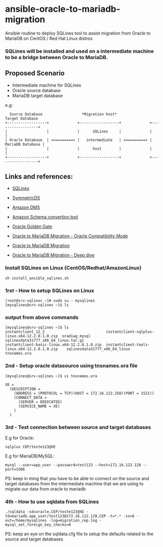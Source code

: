 # ansible-oracle-to-mariadb-migration
Ansible routine to deploy SQLines tool to assist migration from Oracle to MariaDB on CentOS / Red Hat Linux distros

### SQLines will be installed and used on a intermediate machine to be a bridge between Oracle to MariaDB.

## Proposed Scenario

* Intermediate machine for SQLines
* Oracle source database
* MariaDB target database

e.g:

```
  Source Database                  *Migration host*                 Target Database
+------------------+             +------------------+             +------------------+
|                  |             |      SQLines     |             |                  |
| Oracle Database  | <=========> |   intermediate   | <=========> | MariaDB Database |
|                  |             |      host        |             |                  |
+------------------+             +------------------+             +------------------+
```

## Links and references:
* [SQLines](http://www.sqlines.com/sqldata)

* [SymmetricDS](https://www.symmetricds.org/)

* [Amazon DMS](https://docs.aws.amazon.com/dms/latest/userguide/CHAP_Introduction.htm)

* [Amazon Schema convertion tool](https://aws.amazon.com/dms/schema-conversion-tool/)

* [Oracle Golden Gate](https://docs.oracle.com/goldengate/1212/ggwinux/GWUAD/wu_about_gg.htm#GWUAD110)

* [Oracle to MariaDB Migration - Oracle Compatibility Mode](http://www.sqlines.com/oracle-to-mariadb-compatibility)

* [Oracle to MariaDB Migration](http://www.sqlines.com/oracle-to-mariadb)

* [Oracle to MariaDB Migration - Deep dive](https://severalnines.com/database-blog/migration-oracle-database-mariadb-deep-dive)

### Install SQLines on Linux (CentOS/Redhat/AmazonLinux)
```
sh install_ansible_sqlines.sh
```

### 1rst - How to setup SQLines on Linux
```
[root@srv-sqlines ~]# sudo su - mysqlines
[mysqlines@srv-sqlines ~]$ ls
```

### output from above commands
```
[mysqlines@srv-sqlines ~]$ ls
instantclient_12_2                            instantclient-sqlplus-linux.x64-12.2.0.1.0.zip  oradiag_mysql                  sqlinesdata31777_x86_64_linux.tar.gz
instantclient-basic-linux.x64-12.2.0.1.0.zip  instantclient-tools-linux.x64-12.2.0.1.0.zip    sqlinesdata31777_x86_64_linux  tnsnames.ora
```

### 2nd - Setup oracle datasource using tnsnames.ora file
```
[mysqlines@srv-sqlines ~]$ vi tnsnames.ora
```

```
XE =
  (DESCRIPTION =
    (ADDRESS = (PROTOCOL = TCP)(HOST = 172.16.122.250)(PORT = 1521))
    (CONNECT_DATA =
      (SERVER = DEDICATED)
      (SERVICE_NAME = XE)
    )
  )
```

### 3rd - Test connection between source and target databases

E.g for Oracle:
```
sqlplus CEP/teste123@XE
```

E.g for MariaDB/MySQL:
```
mysql --user=app_user --password=test123 --host=172.16.122.128 --port=3306
```

PS: keep in ming that you have to be able to connect on the source and target databases from the intermediate machine that we are using to migrate our data from oracle to mariadb

### 4th - How to use sqldata from SQLines

```
./sqldata -sd=oracle,CEP/teste123@XE -td=mariadb,app_user/test123@172.16.122.128,CEP -t=*.* -ss=6 -out=/home/mysqlines -log=migration_cep.log -mysql_set_foreign_key_checks=0
```

PS: keep an eye on the sqldata.cfg file to setup the defaults related to the source and target databases
